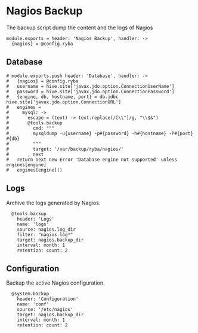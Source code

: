 
# Nagios Backup

The backup script dump the content and the logs of Nagios

    module.exports = header: 'Nagios Backup', handler: ->
      {nagios} = @config.ryba

## Database

    # module.exports.push header: 'Database', handler: ->
    #   {nagios} = @config.ryba
    #   username = hive.site['javax.jdo.option.ConnectionUserName']
    #   password = hive.site['javax.jdo.option.ConnectionPassword']
    #   {engine, db, hostname, port} = db.jdbc hive.site['javax.jdo.option.ConnectionURL']
    #   engines =
    #     mysql: ->
    #       escape = (text) -> text.replace(/[\\"]/g, "\\$&")
    #       @tools.backup
    #         cmd: """
    #         mysqldump -u{username} -p#{password} -h#{hostname} -P#{port} #{db}
    #         """
    #         target: '/var/backup/ryba/nagios/'
    #       , next
    #   return next new Error 'Database engine not supported' unless engines[engine]
    #   engines[engine]()

## Logs

Archive the logs generated by Nagios.

      @tools.backup
        header: 'Logs'
        name: 'logs'
        source: nagios.log_dir
        filter: "nagios.log*"
        target: nagios.backup_dir
        interval: month: 1
        retention: count: 2

## Configuration

Backup the active Nagios configuration.

      @system.backup
        header: 'Configuration'
        name: 'conf'
        source: '/etc/nagios'
        target: nagios.backup_dir
        interval: month: 1
        retention: count: 2
